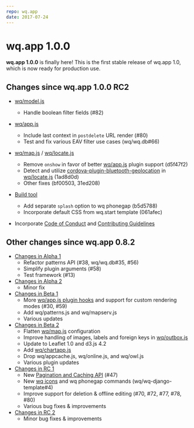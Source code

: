 ```yaml
---
repo: wq.app
date: 2017-07-24
---
```


# wq.app 1.0.0

**wq.app 1.0.0** is finally here!  This is the first stable release of wq.app 1.0, which is now ready for production use. 

## Changes since wq.app 1.0.0 RC2

* [wq/model.js](../@wq/model.md)
  * Handle boolean filter fields (#82)
* [wq/app.js](../@wq/app.md)
  * Include last context in `postdelete` URL render (#80)
  * Test and fix various EAV filter use cases (wq/wq.db#66)
* [wq/map.js](../@wq/map.md) / [wq/locate.js](../inputs/Geo.md)
  * Remove `onshow` in favor of better [wq/app.js](../@wq/app.md) plugin support (d5f47f2)
  * Detect and utilize [cordova-plugin-bluetooth-geolocation](https://github.com/heigeo/cordova-plugin-bluetooth-geolocation) in [wq/locate.js](../inputs/Geo.md) (1ad8d0d)
  * Other fixes (bf00503, 31ed208)
* [Build tool](../wq.build/cli.md)
  * Add separate `splash` option to wq phonegap (b5d5788)
  * Incorporate default CSS from wq.start template (061afec)

 * Incorporate [Code of Conduct](https://github.com/wq/wq.app/blob/master/CODE_OF_CONDUCT.md) and [Contributing Guidelines](https://github.com/wq/wq.app/blob/master/CONTRIBUTING.md)

##  Other changes since wq.app 0.8.2

* [Changes in Alpha 1](./wq.app-1.0.0a1.md)
  * Refactor patterns API (#38, wq/wq.db#35, #56)
  * Simplify plugin arguments (#58)
  * Test framework (#13)
* [Changes in Alpha 2](./wq.app-1.0.0a2.md)
  * Minor fix
* [Changes in Beta 1](./wq.app-1.0.0b1.md)
  * More [wq/app.js plugin hooks](../plugins/index.md) and support for custom rendering modes (#30, #59)
  * Add wq/patterns.js and wq/mapserv.js
  * Various updates
* [Changes in Beta 2](./wq.app-1.0.0b2.md)
  * Flatten [wq/map.js](../@wq/map.md) configuration
  * Improve handling of images, labels and foreign keys in [wq/outbox.js](../@wq/outbox.md)
  * Update to Leaflet 1.0 and d3.js 4.2
  * Add [wq/chartapp.js](https://django-rest-pandas.wq.io/@wq/chart)
  * Drop wq/appcache.js, wq/online.js, and wq/owl.js
  * Various plugin updates
* [Changes in RC 1](./wq.app-1.0.0rc1.md)
  * New [Pagination and Caching API](../config.md) (#47)
  * New [wq icons](../wq.build/icons.md) and wq phonegap commands (wq/wq-django-template#4)
  * Improve support for deletion & offline editing (#70, #72, #77, #78, #80)
  * Various bug fixes & improvements
* [Changes in RC 2](./wq.app-1.0.0rc2.md)
  * Minor bug fixes & improvements
